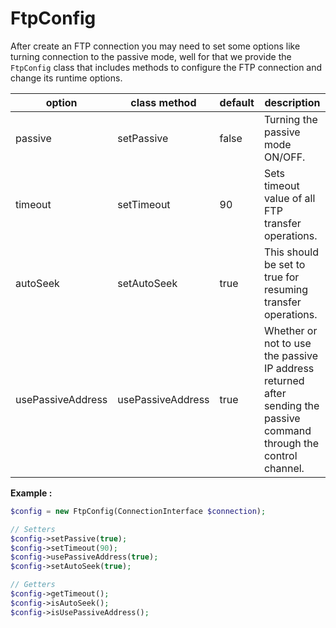 # FtpConfig

After create an FTP connection you may need to set some options like turning connection to the passive mode, well for that we provide the `FtpConfig` class that includes methods to configure the FTP connection and change its runtime options.

option            | class method      | default | description
---               |---                |---      |---
passive           | setPassive        | false   | Turning the passive mode ON/OFF.
timeout           | setTimeout        | 90      | Sets timeout value of all FTP transfer operations.
autoSeek          | setAutoSeek       | true    | This should be set to true for resuming transfer operations.
usePassiveAddress | usePassiveAddress | true    | Whether or not to use the passive IP address returned after sending the passive command through the control channel.

**Example :**

```php
$config = new FtpConfig(ConnectionInterface $connection);

// Setters
$config->setPassive(true);
$config->setTimeout(90);
$config->usePassiveAddress(true);
$config->setAutoSeek(true);

// Getters
$config->getTimeout();
$config->isAutoSeek();
$config->isUsePassiveAddress();
```
